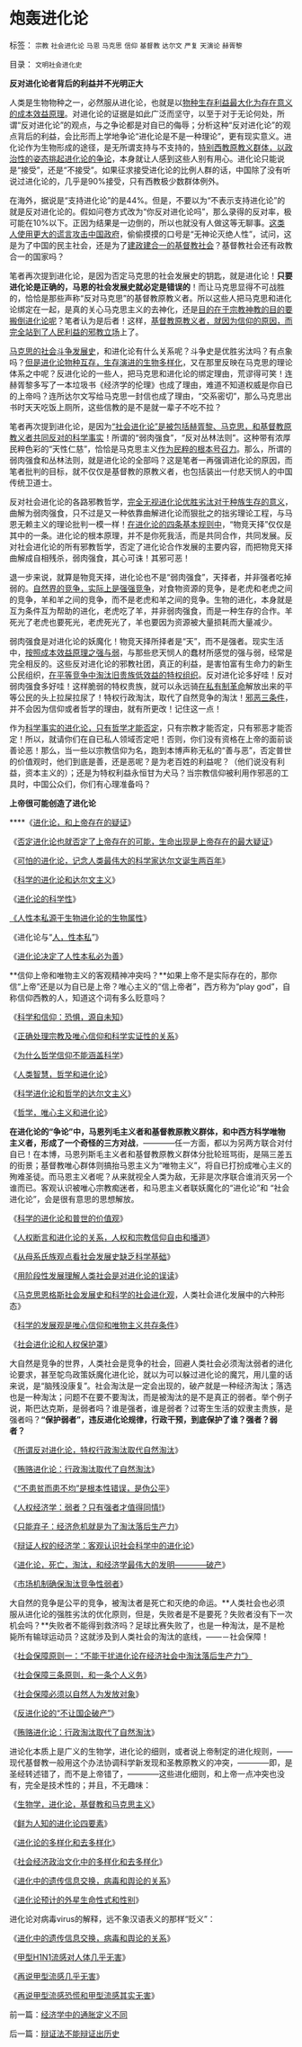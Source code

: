 # 炮轰进化论

标签： `宗教` `社会进化论` `马恩` `马克思` `信仰` `基督教` `达尔文` `严复` `天演论` `赫胥黎` 

目录： `文明社会进化史`

**反对进化论者背后的利益并不光明正大**

人类是生物物种之一，必然服从进化论，也就是以[物种生存利益最大化为存在意义的成本效益原理](../../../2010/1/15/进化论本质规律就是成本效益定律.md)。对进化论的证据是如此广泛而坚守，以至于对于无论何处，所谓“反对进化论”的观点，与之争论都是对自已的侮辱；分析这种“反对进化论”的观点背后的利益，会比形而上学地争论“进化论是不是一种理论”，更有现实意义。进化论作为生物形成的途径，是无所谓支持与不支持的，[特别西教原教义群体，以政治性的姿态挑起进化论的争论](../../../2009/11/9/生物学，进化论，基督教和马克思主义.md)，本身就让人感到这些人别有用心。进化论只能说是“接受”，还是“不接受”。如果征求接受进化论的比例人群的话，中国除了没有听说过进化论的，几乎是90%接受，只有西教极少数群体例外。

在海外，据说是“支持进化论”的是44%。但是，不要以为“不表示支持进化论”的就是反对进化论的。假如问卷方式改为“你反对进化论吗”，那么录得的反对率，极可能在10%以下。正因为结果是一边倒的，所以也就没有人做这等无聊事。[这类人使用更大的谎言攻击中国政府](../../../2010/1/7/讲民主就协助政府普及民主意识.md)，偷偷摸摸的口号是“无神论灭绝人性”，试问，这是为了中国的民主社会，还是为了[建政建合一的基督教社会](../../../2009/6/14/西教信仰人士不应以传教为目的参与中国政治生活.md)？基督教社会还有政教合一的国家吗？

笔者再次提到进化论，是因为否定马克思的社会发展史的钥匙，就是进化论！**只要进化论是正确的，马恩的社会发展史就必定是错误的**！而让马克思显得不可战胜的，恰恰是那些声称“反对马克思”的基督教原教义者。所以这些人把马克思和进化论绑定在一起，是真的关心马克思主义的去神化，还是[目的在于宗教神教的目的要搬倒进化论呢](../../../2009/6/14/西教信仰人士不应以传教为目的参与中国政治生活.md)？笔者认为是后者！这样，[基督教原教义者，就因为信仰的原因，而完全站到了人民利益的邪教立场](../../../2009/11/5/没有天生的原罪，没有天生的原债.md)上了。

[马克思的社会斗争发展史](../../../2009/4/29/社会发展史观和科学的社会进化论.md)，和进化论有什么关系呢？斗争史是优胜劣汰吗？有点象吗？[但是进化论物种互存，生存演进的生物多样化](../../../2009/5/3/科学的社会进化论中的多样化和去多样化.md)，又在那里反映在马克思的理论体系之中呢？反进化论的一些人，把马克思和进化论的绑定理由，荒谬得可笑！连赫胥黎多写了一本垃圾书《经济学的伦理》也成了理由，难道不知道权威是你自已的上帝吗？连所达尔文写给马克思一封信也成了理由，“交系密切”，那么马克思出书时天天吃饭上厕所，这些信教的是不是就一辈子不吃不拉？

笔者再次提到进化论，是因为[“社会进化论”是被包括赫胥黎、马克思，和基督教原教义者共同反对的科学事实](http://blog.sina.com.cn/s/blog_5563a64d0100ey04.html)！所谓的“弱肉强食”，“反对丛林法则”。这种带有浓厚民粹色彩的“天性仁慈”，恰恰是马克思主义[作为民粹的根本号召力](../../../2009/9/24/为什么说民粹就是极左.md)。那么，所谓的弱肉强食和丛林法则，就是进化论的全部吗？这是笔者一再强调进化论的原因，而笔者批判的目标，就不仅仅是基督教的原教义者，也包括装出一付悲天悯人的中国传统卫道士。

反对社会进化论的各路邪教哲学，[完全无视进化论优胜劣汰对于种族生存的意义](../../../2009/2/21/进化论：死亡是为了生存，经济中的淘汰和破产.md)，曲解为弱肉强食，只不过是又一种依靠曲解进化论而狠批之的拙劣理论工程，与马恩无赖主义的理论批判一模一样！[在进化论的四条基本规则中](../../../2009/4/30/鲜为人知的完整进化论的四要素.md)，“物竞天择”仅仅是其中的一条。进化论的根本原理，并不是你死我活，而是共同合作，共同发展。反对社会进化论的所有邪教哲学，否定了进化论合作发展的主要内容，而把物竞天择曲解成自相残杀，弱肉强食，其心可诛！其邪可恶！

退一步来说，就算是物竞天择，进化论也不是“弱肉强食”，天择者，并非强者吃掉弱的。[自然界的竞争，实际上是强强竞争](../../../2009/2/7/人权经济学：弱者？只有强者才值得同情!.md)，对食物资源的竞争，是老虎和老虎之间的竞争，羊和羊之间的竞争，而不是老虎和羊之间的竞争。生物的进化，本身就是互为条件互为帮助的进化，老虎吃了羊，并非弱肉强食，而是一种生存的合作。羊死光了老虎也要死光，老虎死光了，羊也要因为资源被大量损耗而大量减少。

弱肉强食是对进化论的妖魔化！物竞天择所择者是“天”，而不是强者。现实生活中，[按照成本效益原理之强与弱](../../../2010/1/15/进化论本质规律就是成本效益定律.md)，与那些悲天悯人的蠢材所感觉的强与弱，经常是完全相反的。这些反对进化论的邪教社团，真正的利益，是害怕富有生命力的新生公民组织，[在平等竞争中淘汰旧贵族低效益的特权组织](http://darthvad.blog.sohu.com/132380995.html)。反对进化论多好哇！反对弱肉强食多好哇！这样脆弱的特权贵族，就可以永远骑[在私有制革命](http://blog.sina.com.cn/s/blog_5563a64d0100fr7q.html)解放出来的平等公民的头上拉屎拉尿了！特权行政淘汰，取代了自然竞争的淘汰！[邪恶三条件](../../../2010/1/30/邪恶的三个层次.md)，并不会因为信仰或者哲学的理由，就有所更改！记住这一点！

作为[科学事实的进化论，只有哲学才能否定](../../../2009/4/23/哲学，唯心主义和进化论.md)，只有宗教才能否定，只有邪恶才能否定！所以，就请你们在自已私人领域否定吧！否则，你们没有资格在上帝的面前谈善论恶！那么，当一些以宗教信仰为名，跑到本博声称无私的“善与恶”，否定普世的价值观时，他们到底是善，还是恶呢？是为老百姓的利益呢？（他们说没有利益，资本主义的）；还是为特权利益永恒甘为犬马？当宗教信仰被利用作邪恶的工具时，中国公众们，你们有心理准备吗？

**上帝很可能创造了进化论**

****《[进化论，和上帝存在的疑证](../../../2009/11/17/上帝存在的科学疑证和政府的价值.md)》

《[否定进化论也就否定了上帝存在的可能，生命出现是上帝存在的最大疑证](../../../2009/11/18/谁“创造”了甲流？为什么说生命出现是上帝创造的疑证.md)》

《[可怕的进化论，记念人类最伟大的科学家达尔文诞生两百年](../../../2009/2/15/可怕的进化论：记念人类最伟大的科学家诞生200年.md)》

《[科学的进化论和达尔文主义](../../../2009/4/24/科学进化论和达尔文主义.md)》

《[进化论的科学性](../../../2009/2/18/进化论的科学性；回应马恩基督教的质难.md)》

[《人性本私源于生物进化论的生物属性](../../../2009/4/20/人性本私来源于生物进化论的生物属性.md)》

《进化论与“[人，性本私](../../../2009/4/21/人，性本私.md)”》

《[进化论决定了人性本私必为善](../../../2009/9/24/人性本私必为善.md)》

**信仰上帝和唯物主义的客观精神冲突吗？**如果上帝不是实际存在的，那你信“上帝”还是以为自已是上帝？唯心主义的“信上帝者”，西方称为“play
god”，自称信仰西教的人，知道这个词有多么贬意吗？

《[科学和信仰：恐惧，源自未知](../../../2008/12/29/恐惧，源自未知.md)》

《[正确处理宗教及唯心信仰和科学实证性的关系](../../../2009/6/9/正确处理宗教及唯心信仰和科学实证性的关系.md)》

《[为什么哲学信仰不能涵盖科学](../../../2009/6/1/为什么哲学信仰不能涵盖科学.md)》

《[人类智慧，哲学和进化论](../../../2009/4/23/哲学，唯心主义和进化论.md)》

《[科学进化论和哲学的达尔文主义](../../../2009/4/24/科学进化论和达尔文主义.md)》

《[哲学，唯心主义和进化论](../../../2009/4/23/哲学，唯心主义和进化论.md)》

**在进化论的“争论”中，马恩列毛主义者和基督教原教义群体，和中西方科学唯物主义者，形成了一个奇怪的三方对战**，————任一方面，都以为另两方联合对付自已！在本博，马恩列斯毛主义者和基督教原教义群体分批轮班骂街，是隔三差五的街景；基督教唯心群体则搞抬马恩主义为“唯物主义”，将自已打扮成唯心主义的殉难圣徒。而马恩主义者呢？从来就视全人类为敌，无非是次序联合谁消灭另一个谁而已。客观认识被唯心宗教痴迷者，和马恩主义者联妖魔化的“进化论”和
“社会进化论”，会是很有意思的思想解放。

《[科学的进化论和普世的价值观](../../../2009/11/16/科学，进化论和普世价值观.md)》

《[人权断言和进化论的关系，人权和宗教信仰自由和播道](../../../2009/10/28/人权和宗教信仰自由和播道和启蒙.md)》

《[从母系氏族观点看社会发展史缺乏科学基础](../../../2009/4/27/从母系氏族观点看社会发展史缺乏科学根据.md)》

《[用阶段性发展理解人类社会是对进化论的误读](../../../2009/4/28/用阶段性社会发展史理解人类社会是误读社会进化.md)》

《[马克思恩格斯社会发展史和科学的社会进化观](../../../2009/4/29/社会发展史观和科学的社会进化论.md)，人类社会进化发展中的六种形态》

《[科学的发展观是唯心信仰和唯物主义共存条件](../../../2009/6/19/科学认知是唯心信仰和唯物主义共存条件.md)》

《[社会进化论和人权保护罩](http://blog.sina.com.cn/s/blog_5563a64d0100ey04.html)》



大自然是竞争的世界，人类社会是竞争的社会，回避人类社会必须淘汰弱者的进化论要求，甚至鸵鸟政策妖魔化进化论，就以为可以躲过进化论的魔咒，用儿童的话来说，是“脑残没康复”。社会淘汰是一定会出现的，破产就是一种经济淘汰；落选也是一种淘汰；问题不在要不要淘汰，而是被淘汰的是不是真正的弱者。举个例子说，斯巴达克斯，是弱者吗？谁是强者，谁是弱者？过寄生生活的奴隶主贵族，是强者吗？**“保护弱者”，违反进化论规律，行政干预，到底保护了谁？强者？弱者？**

《[所谓反对进化论，特权行政淘汰取代自然淘汰](http://darthvad.blog.sohu.com/132380995.html)》

《[贿赂进化论：行政淘汰取代了自然淘汰](../../../2009/4/23/哲学，唯心主义和进化论.md)》

《[“不患贫而患不均”是根本性错误，是伪公平](../../../2009/2/7/“不患贫而患不均”是伪公平，是特权化，社会等级化.md)》

《[人权经济学：弱者？只有强者才值得同情!](../../../2009/2/7/人权经济学：弱者？只有强者才值得同情!.md)》

《[只能弃子：经济危机就是为了淘汰落后生产力](../../../2009/2/13/财政和金融双料危机共振.md)》

《[辩证人权的经济学：客观认识社会科学中的进化论](../../../2009/2/10/理直气壮做好人，快快乐乐赚大钱.md)》

《[进化论，死亡，淘汰，和经济学最伟大的发明————破产](../../../2009/2/21/进化论：死亡是为了生存，经济中的淘汰和破产.md)》

《[市场机制确保淘汰竞争性弱者](../../../2009/2/7/进化论：市场机制确保淘汰竞争性弱者.md)》

大自然的竞争是公平的竞争，被淘汰者是死亡和灭绝的命运。**人类社会也必须服从进化论的强胜劣汰的优化原则，但是，失败者是不是要死？失败者没有下一次机会吗？**失败者不能得到救济吗？足球比赛失败了，也是一种淘汰，是不是枪毙所有输球运动员？这就涉及到人类社会的淘汰的底线，——－社会保障！

《[社会保障原则一：“不能干扰进化论在经济社会中淘汰落后生产力”》](../../../2009/2/21/社会保障原则之“不能干扰进化论”.md)

《[社会保障三条原则，和一条个人义务](../../../2009/2/26/社会保障有三个原则一种义务.md)》

《[社会保障必须以自然人为发放对象](../../../2009/2/22/社会保障必须以自然人为基础对象发放.md)》

《[反进化论的“不让国企破产”](../../../2009/2/25/企业破产之&quot;人道主义，国道主义，老板道主义关系&quot;.md)》

《[贿赂进化论：行政淘汰取代了自然淘汰](../../../2009/4/23/哲学，唯心主义和进化论.md)》

进论化本质上是广义的生物学，进化论的细则，或者说上帝制定的进化规则，——现代基督教一般用这个办法协调科学新发现和圣教原教义的冲突，————即，是圣经转述错了，而不是上帝错了，————这些进化细则，和上帝一点冲突也没有，完全是技术性的；并且，不无趣味：

《[生物学，进化论，基督教和马克思主义](../../../2009/11/9/生物学，进化论，基督教和马克思主义.md)》

《[鲜为人知的进化论四要素](../../../2009/4/30/鲜为人知的完整进化论的四要素.md)》

《[进化论的多样化和去多样化](../../../2009/5/2/进化论的多样化和去多样化.md)》

《[社会经济政治文化中的多样化和去多样化](../../../2009/5/3/科学的社会进化论中的多样化和去多样化.md)》

《[进化中的遗传信息交换，病毒和舆论的关系](../../../2009/5/4/进化中的遗传信息交换，病毒和舆论的关系.md)》

《[进化论预计的外星生命性式和性别](../../../2009/11/4/进化论预计的外星生命性式和性别，仅仅是预言吗.md)》

进化论对病毒virus的解释，远不象汉语表义的那样“贬义”：

《[进化中的遗传信息交换，病毒和舆论的关系](../../../2009/5/4/进化中的遗传信息交换，病毒和舆论的关系.md)》

《[甲型H1N1流感对人体几乎无害](../../../2009/5/12/甲型H1N1型流感对人体几乎无害.md)》

《[再说甲型流感几乎无害](../../../2009/5/14/再说甲型流感对人体几乎无害.md)》

《[再说甲型流感恐慌和甲型流感其实无害](../../../2009/11/18/谁“创造”了甲流？为什么说生命出现是上帝创造的疑证.md)》

前一篇：[经济学中的通胀定义不同](../../../2010/2/2/经济学中的通胀定义不同.md)

后一篇：[辩证法不能辩证出历史](../../../2010/2/2/辩证法不能辩证出历史.md)